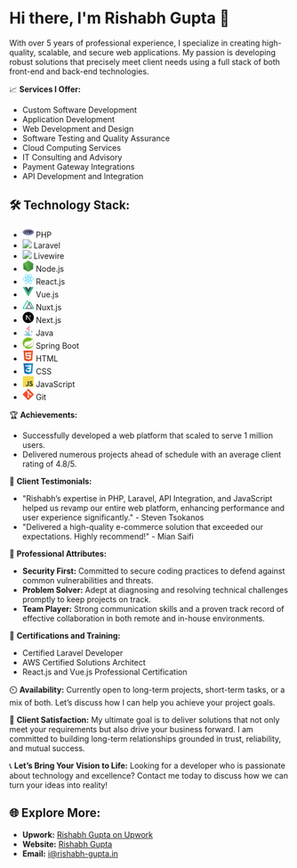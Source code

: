 # Hi there, I'm Rishabh Gupta 👋

With over 5 years of professional experience, I specialize in creating high-quality, scalable, and secure web applications. My passion is developing robust solutions that precisely meet client needs using a full stack of both front-end and back-end technologies.

📈 **Services I Offer:**
- Custom Software Development
- Application Development
- Web Development and Design
- Software Testing and Quality Assurance
- Cloud Computing Services
- IT Consulting and Advisory
- Payment Gateway Integrations
- API Development and Integration

## 🛠️ Technology Stack:
- <img src="https://raw.githubusercontent.com/devicons/devicon/master/icons/php/php-original.svg" width="20px" /> PHP
- <img src="https://laravel.com/img/logotype.min.svg" width="20px" /> Laravel
- <img src="https://laravel-livewire.com/img/logo.svg" width="20px" /> Livewire
- <img src="https://raw.githubusercontent.com/devicons/devicon/master/icons/nodejs/nodejs-original.svg" width="20px" /> Node.js
- <img src="https://raw.githubusercontent.com/devicons/devicon/master/icons/react/react-original.svg" width="20px" /> React.js
- <img src="https://raw.githubusercontent.com/devicons/devicon/master/icons/vuejs/vuejs-original.svg" width="20px" /> Vue.js
- <img src="https://raw.githubusercontent.com/devicons/devicon/master/icons/nuxtjs/nuxtjs-original.svg" width="20px" /> Nuxt.js
- <img src="https://raw.githubusercontent.com/devicons/devicon/master/icons/nextjs/nextjs-original.svg" width="20px" /> Next.js
- <img src="https://raw.githubusercontent.com/devicons/devicon/master/icons/java/java-original.svg" width="20px" /> Java
- <img src="https://raw.githubusercontent.com/devicons/devicon/master/icons/spring/spring-original.svg" width="20px" /> Spring Boot
- <img src="https://raw.githubusercontent.com/devicons/devicon/master/icons/html5/html5-original.svg" width="20px" /> HTML
- <img src="https://raw.githubusercontent.com/devicons/devicon/master/icons/css3/css3-original.svg" width="20px" /> CSS
- <img src="https://raw.githubusercontent.com/devicons/devicon/master/icons/javascript/javascript-original.svg" width="20px" /> JavaScript
- <img src="https://raw.githubusercontent.com/devicons/devicon/master/icons/git/git-original.svg" width="20px" /> Git

🏆 **Achievements:**
- Successfully developed a web platform that scaled to serve 1 million users.
- Delivered numerous projects ahead of schedule with an average client rating of 4.8/5.

💬 **Client Testimonials:**
- "Rishabh’s expertise in PHP, Laravel, API Integration, and JavaScript helped us revamp our entire web platform, enhancing performance and user experience significantly." - Steven Tsokanos
- "Delivered a high-quality e-commerce solution that exceeded our expectations. Highly recommend!" - Mian Saifi

🌟 **Professional Attributes:**
- **Security First:** Committed to secure coding practices to defend against common vulnerabilities and threats.
- **Problem Solver:** Adept at diagnosing and resolving technical challenges promptly to keep projects on track.
- **Team Player:** Strong communication skills and a proven track record of effective collaboration in both remote and in-house environments.

🔖 **Certifications and Training:**
- Certified Laravel Developer
- AWS Certified Solutions Architect
- React.js and Vue.js Professional Certification

⏲️ **Availability:**
Currently open to long-term projects, short-term tasks, or a mix of both. Let’s discuss how I can help you achieve your project goals.

💼 **Client Satisfaction:**
My ultimate goal is to deliver solutions that not only meet your requirements but also drive your business forward. I am committed to building long-term relationships grounded in trust, reliability, and mutual success.

📞 **Let’s Bring Your Vision to Life:**
Looking for a developer who is passionate about technology and excellence? Contact me today to discuss how we can turn your ideas into reality!

## 🌐 Explore More:

- **Upwork:** [Rishabh Gupta on Upwork](https://www.upwork.com/freelancers/rishabhgupta54)
- **Website:** [Rishabh Gupta](https://rishabh-gupta.in/)
- **Email:** [i@rishabh-gupta.in](mailto:i@rishabh-gupta.in)
